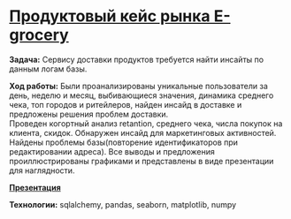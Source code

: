 # [Продуктовый кейс рынка E-grocery](https://nbviewer.jupyter.org/github/dmitriizakhar/egrocery-case/blob/main/product-case.ipynb)

**Задача:** Сервису доставки продуктов требуется найти инсайты по данным логам базы. 

**Ход работы:** Были проанализированы уникальные пользователи за день, неделю и месяц, выбивающиеся значения, динамика среднего чека, топ городов и ритейлеров, найден инсайд в доставке и предложены решения проблем доставки.  
Проведен когортный анализ retantion, среднего чека, числа покупок на клиента, скидок. Обнаружен инсайд для маркетинговых активностей. Найдены проблемы базы(повторение идентификаторов при редактировании адреса). 
Все выводы и предложения проиллюстрированы графиками и представлены в виде презентации для наглядности. 

**[Презентация](https://nbviewer.jupyter.org/github/dmitriizakhar/egrocery-case/blob/main/presentation.pdf)**

**Технологии:** sqlalchemy, pandas, seaborn, matplotlib, numpy
